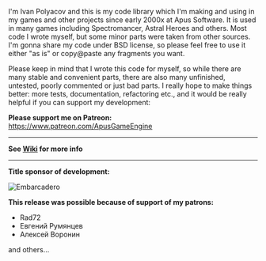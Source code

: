 I'm Ivan Polyacov and this is my code library which I'm making and using in my games and other projects since early 2000x at Apus Software. It is used in many games including Spectromancer, Astral Heroes and others. Most code I wrote myself, but some minor parts were taken from other sources. I'm gonna share my code under BSD license, so please feel free to use it either "as is" or copy@paste any fragments you want.

Please keep in mind that I wrote this code for myself, so while there are many stable and convenient parts, there are also many unfinished, untested, poorly commented or just bad parts. I really hope to make things better: more tests, documentation, refactoring etc., and it would be really helpful if you can support my development:

**Please support me on Patreon:**
https://www.patreon.com/ApusGameEngine

---
**See [Wiki](https://github.com/Cooler2/ApusGameEngine/wiki) for more info**

---

**Title sponsor of development:**

![Embarcadero](http://apus-software.com/engine/embarcadero.png)

**This release was possible because of support of my patrons:**
* Rad72
* Евгений Румянцев
* Алексей Воронин

and others...
